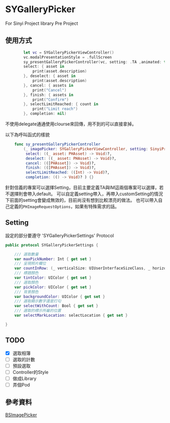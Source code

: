 # SYGalleryPicker
For Sinyi Project library Pre Project

## 使用方式
```swift
        let vc = SYGalleryPickerViewController()
        vc.modalPresentationStyle = .fullScreen
        sy_presentGalleryPickerController(vc, setting: .TA ,animated: true,
        select: { asset in
            print(asset.description)
        }, deselect: { asset in
            print(asset.description)
        }, cancel: { assets in
            print("Cancel")
        }, finish: { assets in
            print("Confirm")
        }, selectLimitReached: { count in
            print("Limit reach")
        }, completion: nil)
```
不使用delegate通通使用clourse來回傳，用不到的可以直接拿掉。


以下為呼叫函式的樣貌
```swift
    func sy_presentGalleryPickerController
        (_ imagePicker: SYGalleryPickerViewController, setting: SinyiProject = .basic, customSetting:SYGalleryPickerSettings? = nil , requestOptions: PHImageRequestOptions? = nil, animated: Bool,
         select: ((_ asset: PHAsset) -> Void)?,
         deselect: ((_ asset: PHAsset) -> Void)?,
         cancel: (([PHAsset]) -> Void)?,
         finish: (([PHAsset]) -> Void)?,
         selectLimitReached: ((Int) -> Void)?,
         completion: (() -> Void)? ) {}
```
針對信義的專案可以選擇Setting，目前主要定義TA與IM這兩個專案可以選擇，若不選擇則會帶入default。
可以自定義setting帶入，再帶入customSetting的情況下前面的setting會變成無效的，目前尚沒有想到比較漂亮的做法。
也可以帶入自己定義的`PHImageRequestOptions`，如果有特殊需求的話。

## Setting
設定的部分要遵守 'SYGalleryPickerSettings' Protocol

```swift
public protocol SYGalleryPickerSettings {

    /// 選取數量
    var maxPickNumber: Int { get set }
    /// 呈現照片欄位
    var countInRow: (_ verticalSize: UIUserInterfaceSizeClass, _ horizontalSize: UIUserInterfaceSizeClass) -> Int { get set }
    /// 標題顏色
    var tintColor: UIColor { get set }
    /// 選取顏色
    var pickColor: UIColor { get set }
    /// 背景顏色
    var backgroundColor: UIColor { get set }
    /// 選取顯示數字還是打勾
    var selectWithCount: Bool { get set }
    /// 選取的標示所屬的位置
    var selectMarkLocation: selectLocation { get set }

}
```

## TODO
- [x] 選取相簿
- [ ] 選取的計數
- [ ] 預設選取
- [ ] Controller的Style
- [ ] 做成Library
- [ ] 弄個Pod

## 參考資料
[BSImagePicker](https://github.com/mikaoj/BSImagePicker)